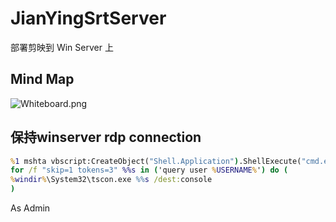# JianYingSrtServer
部署剪映到 Win Server 上

## Mind Map
![Whiteboard.png](https://i.loli.net/2021/11/13/JFBts3m6cOlZIqN.png)

## 保持winserver rdp connection
```bat
%1 mshta vbscript:CreateObject("Shell.Application").ShellExecute("cmd.exe","/c %~s0 ::","","runas",1)(window.close)&&exit
for /f "skip=1 tokens=3" %%s in ('query user %USERNAME%') do (
%windir%\System32\tscon.exe %%s /dest:console
)
```
As Admin